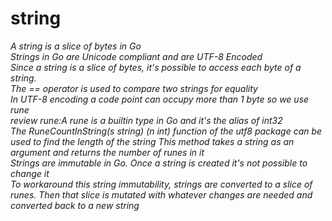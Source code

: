 # **string**
_A string is a slice of bytes in Go_<br>
_Strings in Go are Unicode compliant and are UTF-8 Encoded_<br>
_Since a string is a slice of bytes, it's possible to access each byte of a string._<br>
_The == operator is used to compare two strings for equality_<br>
_In UTF-8 encoding a code point can occupy more than 1 byte so we use rune_<br>
_review rune:A rune is a builtin type in Go and it's the alias of int32_<br>
_The RuneCountInString(s string) (n int) function of the utf8 package can be used to find the length of the string
This method takes a string as an argument and returns the number of runes in it_<br>
_Strings are immutable in Go. Once a string is created it's not possible to change it_<br>
_To workaround this string immutability, strings are converted to a slice of runes.
Then that slice is mutated with whatever changes are needed and converted back to a new string_<br>
    

 





